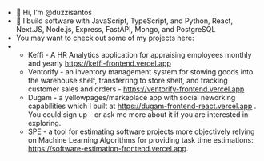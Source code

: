- 👋 Hi, I’m @duzzisantos
- 👀 I build software with JavaScript, TypeScript, and Python, React, Next.JS, Node.js, Express, FastAPI, Mongo, and PostgreSQL
- You may want to check out some of my projects here:
- - Keffi - A HR Analytics application for appraising employees monthly and yearly https://keffi-frontend.vercel.app
  - Ventorify - an inventory management system for stowing goods into the warehouse shelf, transferring to store shelf, and tracking customer sales and orders - https://ventorify-frontend.vercel.app
  - Dugam - a yellowpages/markeplace app with social neworking capabilities which I built at https://dugam-frontend-react.vercel.app . You could sign up - or ask me more about it if you are interested in exploring.
  - SPE - a tool for estimating software projects more objectively relying on Machine Learning Algorithms for providing task time estimations: https://software-estimation-frontend.vercel.app.

<!---
duzzisantos/duzzisantos is a ✨ special ✨ repository because its `README.md` (this file) appears on your GitHub profile.
You can click the Preview link to take a look at your changes.
--->
